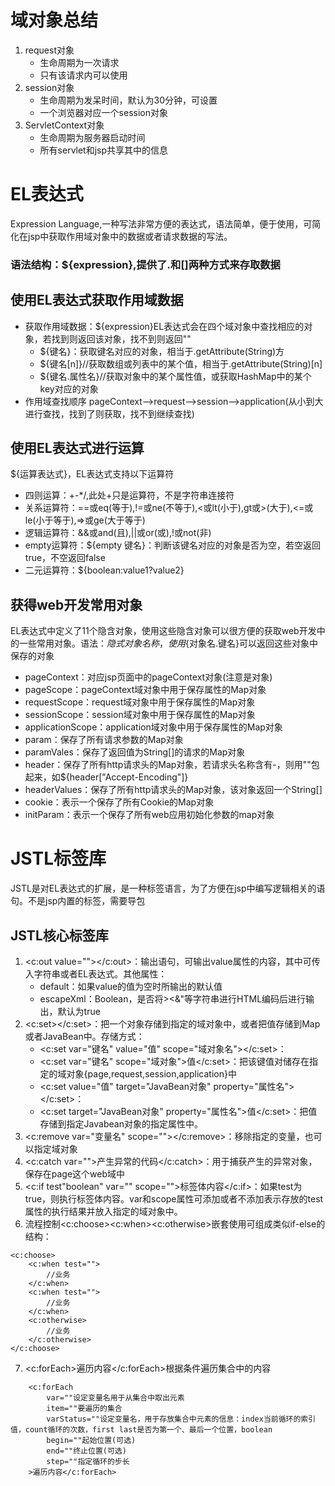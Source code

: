 # 域对象总结
1. request对象
    * 生命周期为一次请求
    * 只有该请求内可以使用
2. session对象
    * 生命周期为发呆时间，默认为30分钟，可设置
    * 一个浏览器对应一个session对象
3. ServletContext对象
    * 生命周期为服务器启动时间
    * 所有servlet和jsp共享其中的信息


# EL表达式
Expression Language,一种写法非常方便的表达式，语法简单，便于使用，可简化在jsp中获取作用域对象中的数据或者请求数据的写法。
### 语法结构：${expression},提供了.和[]两种方式来存取数据

## 使用EL表达式获取作用域数据
* 获取作用域数据：${expression}EL表达式会在四个域对象中查找相应的对象，若找到则返回该对象，找不到则返回""
    * ${键名}：获取键名对应的对象，相当于.getAttribute(String)方
    * ${键名[n]}//获取数组或列表中的某个值，相当于.getAttribute(String)[n]
    * ${键名.属性名}//获取对象中的某个属性值，或获取HashMap中的某个key对应的对象   
* 作用域查找顺序
pageContext-->request-->session-->application(从小到大进行查找，找到了则获取，找不到继续查找)

## 使用EL表达式进行运算
${运算表达式}，EL表达式支持以下运算符
* 四则运算：+-*/,此处+只是运算符，不是字符串连接符
* 关系运算符：==或eq(等于),!=或ne(不等于),<或lt(小于),gt或>(大于),<=或le(小于等于),=>或ge(大于等于)
* 逻辑运算符：&&或and(且),||或or(或),!或not(非)
* empty运算符：${empty 键名}：判断该键名对应的对象是否为空，若空返回true，不空返回false
* 二元运算符：${boolean:value1?value2}

## 获得web开发常用对象
EL表达式中定义了11个隐含对象，使用这些隐含对象可以很方便的获取web开发中的一些常用对象。语法：${隐式对象名称}，使用${对象名.键名}可以返回这些对象中保存的对象
* pageContext：对应jsp页面中的pageContext对象(注意是对象)
* pageScope：pageContext域对象中用于保存属性的Map对象
* requestScope：request域对象中用于保存属性的Map对象
* sessionScope：session域对象中用于保存属性的Map对象
* applicationScope：application域对象中用于保存属性的Map对象
* param：保存了所有请求参数的Map对象
* paramVales：保存了返回值为String[]的请求的Map对象
* header：保存了所有http请求头的Map对象，若请求头名称含有-，则用""包起来，如${header["Accept-Encoding"]}
* headerValues：保存了所有http请求头的Map对象，该对象返回一个String[]
* cookie：表示一个保存了所有Cookie的Map对象
* initParam：表示一个保存了所有web应用初始化参数的map对象


# JSTL标签库
JSTL是对EL表达式的扩展，是一种标签语言，为了方便在jsp中编写逻辑相关的语句。不是jsp内置的标签，需要导包

## JSTL核心标签库
1. <c:out value=""></c:out>：输出语句，可输出value属性的内容，其中可传入字符串或者EL表达式。其他属性：
    * default：如果value的值为空时所输出的默认值
    * escapeXml：Boolean，是否将><&"等字符串进行HTML编码后进行输出，默认为true
2. <c:set></c:set>：把一个对象存储到指定的域对象中，或者把值存储到Map或者JavaBean中。存储方式：
    * <c:set var="键名" value="值" scope="域对象名"></c:set>：
    * <c:set var="键名" scope="域对象">值</c:set>：把该键值对储存在指定的域对象{page,request,session,application}中
    * <c:set value="值" target="JavaBean对象" property="属性名"></c:set>：
    * <c:set target="JavaBean对象" property="属性名">值</c:set>：把值存储到指定Javabean对象的指定属性中。
3. <c:remove var="变量名" scope=""></c:remove>：移除指定的变量，也可以指定域对象
4. <c:catch var="">产生异常的代码</c:catch>：用于捕获产生的异常对象，保存在page这个web域中
5. <c:if test"boolean" var="" scope="">标签体内容</c:if>：如果test为true，则执行标签体内容。var和scope属性可添加或者不添加表示存放的test属性的执行结果并放入指定的域对象中。
6. 流程控制<c:choose><c:when><c:otherwise>嵌套使用可组成类似if-else的结构：
```
<c:choose>
    <c:when test="">
        //业务
    </c:when>
    <c:when test="">
        //业务
    </c:when>
    <c:otherwise>
        //业务
    </c:otherwise>
</c:choose>
```
7. <c:forEach>遍历内容</c:forEach>根据条件遍历集合中的内容
```
    <c:forEach
        var=""设定变量名用于从集合中取出元素
        item=""要遍历的集合
        varStatus=""设定变量名，用于存放集合中元素的信息：index当前循环的索引值，count循环的次数，first last是否为第一个、最后一个位置，boolean
        begin=""起始位置(可选)
        end=""终止位置(可选)
        step=""指定循环的步长
    >遍历内容</c:forEach>
```